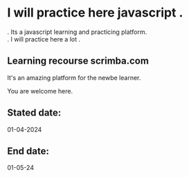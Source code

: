 # I will practice here javascript .

. Its a javascript learning and practicing platform.  
. I will practice here a lot .  

## Learning recourse scrimba.com  

It's an amazing platform for the newbe learner.  

You are welcome here.  

## Stated date:

01-04-2024

## End date:

01-05-24